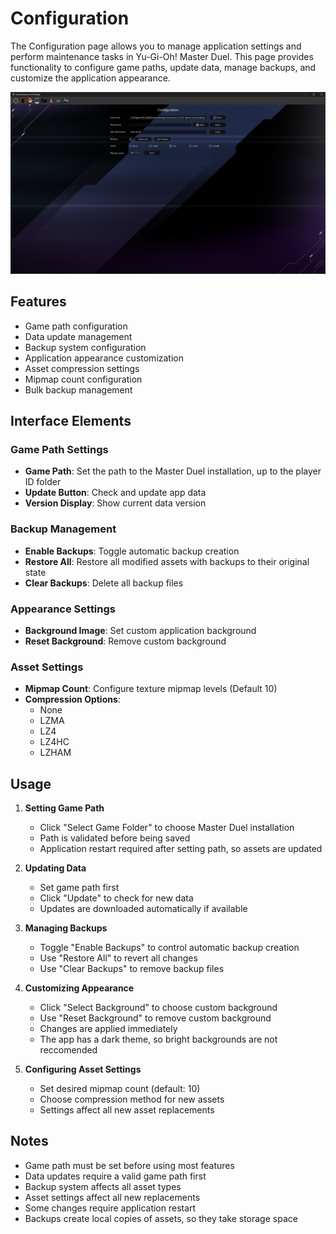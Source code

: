 # Configuration

The Configuration page allows you to manage application settings and perform maintenance tasks in Yu-Gi-Oh! Master Duel. This page provides functionality to configure game paths, update data, manage backups, and customize the application appearance.

![Configuration Page Preview](../assets/ui/config.png)

## Features

- Game path configuration
- Data update management
- Backup system configuration
- Application appearance customization
- Asset compression settings
- Mipmap count configuration
- Bulk backup management

## Interface Elements

### Game Path Settings

- **Game Path**: Set the path to the Master Duel installation, up to the player ID folder
- **Update Button**: Check and update app data
- **Version Display**: Show current data version

### Backup Management

- **Enable Backups**: Toggle automatic backup creation
- **Restore All**: Restore all modified assets with backups to their original state
- **Clear Backups**: Delete all backup files

### Appearance Settings

- **Background Image**: Set custom application background
- **Reset Background**: Remove custom background

### Asset Settings

- **Mipmap Count**: Configure texture mipmap levels (Default 10)
- **Compression Options**:
  - None
  - LZMA
  - LZ4
  - LZ4HC
  - LZHAM

## Usage

1. **Setting Game Path**
      - Click "Select Game Folder" to choose Master Duel installation
      - Path is validated before being saved
      - Application restart required after setting path, so assets are updated

2. **Updating Data**
      - Set game path first
      - Click "Update" to check for new data
      - Updates are downloaded automatically if available

3. **Managing Backups**
      - Toggle "Enable Backups" to control automatic backup creation
      - Use "Restore All" to revert all changes
      - Use "Clear Backups" to remove backup files

4. **Customizing Appearance**
      - Click "Select Background" to choose custom background
      - Use "Reset Background" to remove custom background
      - Changes are applied immediately
      - The app has a dark theme, so bright backgrounds are not reccomended

5. **Configuring Asset Settings**
      - Set desired mipmap count (default: 10)
      - Choose compression method for new assets
      - Settings affect all new asset replacements

## Notes

- Game path must be set before using most features
- Data updates require a valid game path first
- Backup system affects all asset types
- Asset settings affect all new replacements
- Some changes require application restart
- Backups create local copies of assets, so they take storage space
